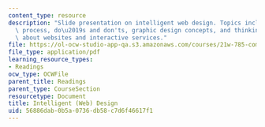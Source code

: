 ```yaml
---
content_type: resource
description: "Slide presentation on intelligent web design. Topics include the design\
  \ process, do\u2019s and don'ts, graphic design concepts, and thinking critically\
  \ about websites and interactive services."
file: https://ol-ocw-studio-app-qa.s3.amazonaws.com/courses/21w-785-communicating-in-cyberspace-fall-2003/56886dab0b5a0736db58c7d6f46617f1_designtalk.pdf
file_type: application/pdf
learning_resource_types:
- Readings
ocw_type: OCWFile
parent_title: Readings
parent_type: CourseSection
resourcetype: Document
title: Intelligent (Web) Design
uid: 56886dab-0b5a-0736-db58-c7d6f46617f1
---
```

